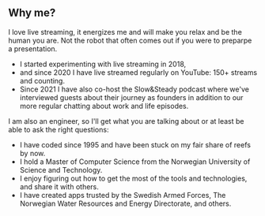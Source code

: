 ## Why me?

I love live streaming, it energizes me and will make you relax and be the human you are. Not the robot that often comes out if you were to preparpe a presentation.

- I started experimenting with live streaming in 2018,
- and since 2020 I have live streamed regularly on YouTube: 150+ streams and counting.
- Since 2021 I have also co-host the Slow&Steady podcast where we've interviewed guests about their journey as founders in addition to our more regular chatting about work and life episodes.

I am also an engineer, so I'll get what you are talking about or at least be able to ask the right questions:

- I have coded since 1995 and have been stuck on my fair share of reefs by now.
- I hold a Master of Computer Science from the Norwegian University of Science and Technology.
- I enjoy figuring out how to get the most of the tools and technologies, and share it with others.
- I have created apps trusted by the Swedish Armed Forces, The Norwegian Water Resources and Energy Directorate, and others.
